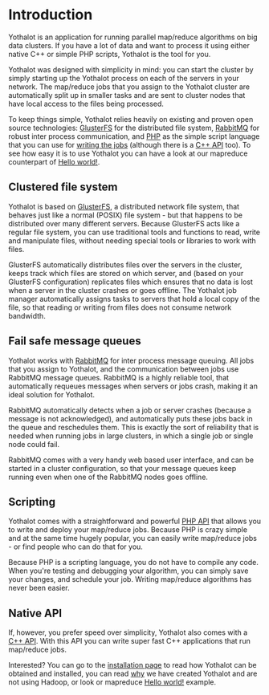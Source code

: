 # Introduction

Yothalot is an application for running parallel map/reduce algorithms on big
data clusters. If you have a lot of data and want to process it using either
native C++ or simple PHP scripts, Yothalot is the tool for you.

Yothalot was designed with simplicity in mind: you can start the cluster
by simply starting up the Yothalot process on each of the servers in your 
network. The map/reduce jobs that you assign to the Yothalot cluster are 
automatically split up in smaller tasks and are sent to cluster nodes that 
have local access to the files being processed.

To keep things simple, Yothalot relies heavily on existing and proven open
source technologies: [GlusterFS](http://www.gluster.org/) for the distributed 
file system, [RabbitMQ](http://www.rabbitmq.com) for robust inter process 
communication, and [PHP](http://www.php.net) as the simple script language that 
you can use for [writing the jobs](phpapi "PHP API")
(although there is a [C++ API](cppapi "C++ API") too).
To see how easy it is to use Yothalot you can have a look at our mapreduce
counterpart of [Hello world!](helloworld "Hello world!").


## Clustered file system

Yothalot is based on [GlusterFS](http://www.gluster.org/), a distributed network file 
system, that behaves just like a normal (POSIX) file system - but that happens to be
distributed over many different servers. Because GlusterFS acts like a regular
file system, you can use traditional tools and functions to read, write and
manipulate files, without needing special tools or libraries to work with files.

GlusterFS automatically distributes files over the servers in the cluster, keeps
track which files are stored on which server, and (based on your GlusterFS 
configuration) replicates files which ensures that no data is lost when a server in 
the cluster crashes or goes offline. The Yothalot job manager automatically assigns 
tasks to servers that hold a local copy of the file, so that reading or writing from
files does not consume network bandwidth.


## Fail safe message queues

Yothalot works with [RabbitMQ](https://www.rabbitmq.com/) for inter process message
queuing. All jobs that you assign to Yothalot, and the communication between jobs 
use RabbitMQ message queues. RabbitMQ is a highly reliable tool, that
automatically requeues messages when servers or jobs crash, making it an ideal
solution for Yothalot.

RabbitMQ automatically detects when a job or server crashes (because a message is
not acknowledged), and automatically puts these jobs back in the queue and
reschedules them. This is exactly the sort of reliability that is needed when
running jobs in large clusters, in which a single job or single node could fail.

RabbitMQ comes with a very handy web based user interface, and can be started
in a cluster configuration, so that your message queues keep running even when
one of the RabbitMQ nodes goes offline.


## Scripting

Yothalot comes with a straightforward and powerful [PHP API](phpapi "PHP API")
that allows you to write and deploy your map/reduce jobs. Because PHP is
crazy simple and at the same time hugely popular, you can easily write 
map/reduce jobs - or find people who can do that for you.

Because PHP is a scripting language, you do not have to compile any code. 
When you're testing and debugging your algorithm, you can simply save your changes, and
schedule your job. Writing map/reduce algorithms has never been easier.


## Native API

If, however, you prefer speed over simplicity, Yothalot also comes with a 
[C++ API](cppapi "C++ API"). With this API you
can write super fast C++ applications that run map/reduce jobs.

Interested? You can go to the [installation page](installation "Installation")
to read how Yothalot can be obtained and installed, you can read 
[why](why "Why Yothalot") we have created Yothalot
and are not using Hadoop, or look or mapreduce [Hello world!](helloworld "Hello world!")
example.

